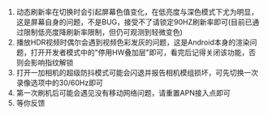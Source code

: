 1. 动态刷新率在切换时会引起屏幕色值变化，在低亮度与深色模式下尤为明显，这是屏幕自身的问题，不是BUG，接受不了请锁定90HZ刷新率即可(目前已通过限制低亮度降刷新率限制，但仍可观测到轻微变色)
2. 播放HDR视频时偶尔会遇到视频色彩发灰的问题，这是Android本身的渲染问题，打开开发者模式中的"停用HW叠加层"即可，看完后记得关闭该功能，否则会影响指纹解锁
3. 打开一加相机的超级防抖模式可能会闪退并报告相机模组损坏，可先切换一次录像选项中的30/60Hz即可
4. 第一次刷机后可能会遇见没有移动网络问题，请重置APN接入点即可
5. 等你反馈
